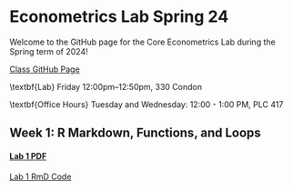 # Econometrics Lab Spring 24

Welcome to the GitHub page for the Core Econometrics Lab during the Spring term of 2024!

[Class GitHub Page](https://github.com/edrubin/EC607S24)

\textbf{Lab} Friday 12:00pm–12:50pm, 330 Condon

\textbf{Office Hours} Tuesday and Wednesday: 12:00 - 1:00 PM, PLC 417


## Week 1: R Markdown, Functions, and Loops

#### [Lab 1 PDF](https://github.com/ojetton/Econometrics_Lab_Spring_24/blob/main/lab_1.pdf)

[Lab 1 RmD Code](https://github.com/ojetton/Econometrics_Lab_Spring_24/blob/main/lab_1.Rmd)
